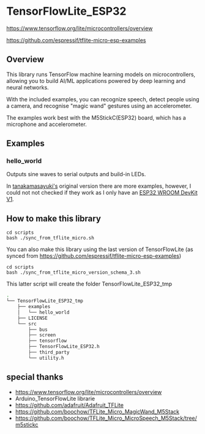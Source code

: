 # TensorFlowLite_ESP32

https://www.tensorflow.org/lite/microcontrollers/overview

https://github.com/espressif/tflite-micro-esp-examples

## Overview

This library runs TensorFlow machine learning models on microcontrollers, allowing you to build AI/ML applications powered by deep learning and neural networks. 

With the included examples, you can recognize speech, detect people using a camera, and recognise "magic wand" gestures using an accelerometer.

The examples work best with the M5StickC(ESP32) board, which has a microphone and accelerometer.

## Examples

### hello_world

Outputs sine waves to serial outputs and build-in LEDs.

In [tanakamasayuki's](https://github.com/tanakamasayuki/Arduino_TensorFlowLite_ESP32) original version there are more examples,
however, I could not not checked if they work as I only have an [ESP32 WROOM DevKit V1](https://grobotronics.com/esp32-development-board-devkit-v1.html).

<!---
### micro_speech

This is a sample of speech recognition.
The audio_provider and command_responder must be modified according to the environment in which they are used.

### person_detection

It is a person detection using a camera.
The image_provider and detection_responder must be modified according to the environment in which they are used.

## OldExamples

This is a sample for older versions. It will not work as it is.

### magic_wand

This is gesture recognition using acceleration.
The accelerometer_handler and output_handler must be modified according to the environment in which they are used.

### magic_wand_*

A sketch customized to look like a specific board.

- M5StickC
- M5StackFire

### micro_speech_*

A sketch customized to look like a specific board.

- ESP-EYE
- M5StickC
- M5StackFire
- ATOM Echo

### person_detection_ESP32-Camera

It is a person detection using a camera.
This is a sample of using the ESP32 camera driver. Please configure the device you want to use in config.h.

#### Output sample
```
================================================
==========================+=====================
==================++-+++++++++=**--++++++++++++=
===++++++++++++++++HH#-------=HH*-++++++++++++++
+++++++++++++++---+HHH------+HH#-----#H+++++++++
++++++++++++++-----HHH+---- HHHH----HHH-++++++++
++++++++++++-------HHHH----HHH* ---HHH*-++++++++
++++++++++---------HHHH ---***=---=*HH---+++++++
++++++++++---------H***=  +***---H*H* ----++++++
++++++++++--------- ****=-***H  ***H+------+++++
++++++HHHH*+------- *************** -----#H#-+++
+++++++ ###HH------**H**********H* --+HHHHHH*+=+
+++++++++M##HH----+H*HHHHHHHHHHHHHHH#H#HHHHH*+=+
+++++++++++#HHHHH=HHHHHHH#H#HHHHHHHH#H####H##+=+
+++++++++++ HHHHHHHHHHHH####H##HH#HH=+++++++++=+
++++++++*=+++#####################HH**********=+
=++++++##M*++ ######H#############H-++++++++++++
===++++#H*=M=++M#################H+++++++++++===
======+++==M++++*###############H +++++++++++===
======H*MHMH=+++++##############++++++++++++====
==============+++=*###########H++++====*++==+==H
==================###########H++++-+============
*================+##########H###H=*+======*==+=*
H**==============###########*===-HH+===+======**
Person score:89 No person score:226
```

```
=======================+++======================
====================+=+++++++++=================
=================++++++++==++-----++++++++++++++
=+++++++++++++++------*H*H#H#H=+----++++++++++++
++++++++++++++------*H#HH##HHH*H-------+++++++++
+++++++++++-------- ##HHHHHHH*H##-------++++++++
++++++++++---------H#*H#HHHH#H*#H --------++++++
+++++++++---------- #*HHH***H**+H ---------+++++
+++++++++---------- H=***==***=++----------+++++
+++++++++-----------==*******==*-------------+++
+++++++++----------- -*HH**H*==       --------++
+++++++++------------H********     --HHHHHHH*+=+
+++++++++------+=+++=*HHHHH**+#H*H=--#HHHHHHH+=+
++++++++++=+========H##HH##HHH#H***--M#HHHH##+=+
++++++++=*H#**======*HH#HHHH###H*H*H**++++++++=+
+++++++=HHHHH**=====*HH#HHH*#HHH*HHHHHH******==+
++++++HHHHH##******=*HHH#H*HHHHHHH#*###H++++++++
=++++HHH####*#H*******H##H#HHHHHH##MH##HH+++++==
===+HH#H##MMH**HH****HH#H#H##H##HHH*#H#H#H++++==
==*HH#####MM#HHH*HHH####HHHH#####HHHH##*##=++===
=HHH######MM##H#HH###MH*HH##H#####HHM##H##H=+==H
==+M####MMM########M=H###HH#######H#MMH#####====
====###MMM########H########MH##H###MMM######H+=*
===##H#MMM#####H###M#HHHHHHH####HH#MMMMM####H-**
Person score:251 No person score:42
```


### person_detection_*

A sketch customized to look like a specific board.

- M5CameraModelB
- T-CameraV05
-->

## How to make this library
```
cd scripts
bash ./sync_from_tflite_micro.sh
```

You can also make this library using the last version of TensorFlowLite 
(as synced from https://github.com/espressif/tflite-micro-esp-examples)
```
cd scripts
bash ./sync_from_tflite_micro_version_schema_3.sh
```

This latter script will create the folder TensorFlowLite_ESP32_tmp
```bash
.
└── TensorFlowLite_ESP32_tmp
    ├── examples
    │   └── hello_world
    ├── LICENSE
    └── src
        ├── bus
        ├── screen
        ├── tensorflow
        ├── TensorFlowLite_ESP32.h
        ├── third_party
        └── utility.h
```

## special thanks

- https://www.tensorflow.org/lite/microcontrollers/overview
- Arduino_TensorFlowLite librarie
- https://github.com/adafruit/Adafruit_TFLite
- https://github.com/boochow/TFLite_Micro_MagicWand_M5Stack
- https://github.com/boochow/TFLite_Micro_MicroSpeech_M5Stack/tree/m5stickc
